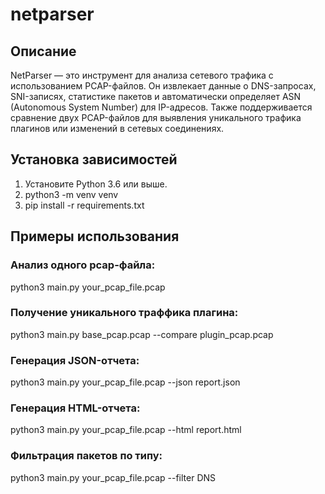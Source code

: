 # netparser
## Описание
NetParser — это инструмент для анализа сетевого трафика с использованием PCAP-файлов. Он извлекает данные о 
DNS-запросах, SNI-записях, статистике пакетов и автоматически определяет ASN (Autonomous System Number) для 
IP-адресов. Также поддерживается сравнение двух PCAP-файлов для выявления уникального трафика плагинов или изменений 
в сетевых соединениях.

## Установка зависимостей
1. Установите Python 3.6 или выше.
2. python3 -m venv venv
3. pip install -r requirements.txt

## Примеры использования
### Анализ одного pcap-файла: 
python3 main.py your_pcap_file.pcap
### Получение уникального траффика плагина: 
python3 main.py base_pcap.pcap --compare plugin_pcap.pcap
### Генерация JSON-отчета: 
python3 main.py your_pcap_file.pcap --json report.json
### Генерация HTML-отчета: 
python3 main.py your_pcap_file.pcap --html report.html
### Фильтрация пакетов по типу: 
python3 main.py your_pcap_file.pcap --filter DNS
